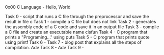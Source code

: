 0x00 C Language - Hello, World

Task 0 - script that runs a C file through the preprocessor and save the result in file c
Task 1 - compile a C file but does not link
Task 2 - generates the assembly code of a C code and save it in an output file
Task 3 - compile a C file and create an executable name cisfun
Task 4 - C program that prints a "Programing..." using puts
Task 5 - C program that prints quote using printf
Task 6 -
Task 7 - blog post that explains all the steps of compilation.
Adv Task 8 -
Adv Task 9 -